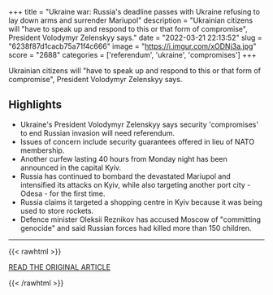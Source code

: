 +++
title = "Ukraine war: Russia's deadline passes with Ukraine refusing to lay down arms and surrender Mariupol"
description = "Ukrainian citizens will \"have to speak up and respond to this or that form of compromise\", President Volodymyr Zelenskyy says."
date = "2022-03-21 22:13:52"
slug = "6238f87d1cacb75a71f4c666"
image = "https://i.imgur.com/xODNj3a.jpg"
score = "2688"
categories = ['referendum', 'ukraine', 'compromises']
+++

Ukrainian citizens will \"have to speak up and respond to this or that form of compromise\", President Volodymyr Zelenskyy says.

## Highlights

- Ukraine's President Volodymyr Zelenskyy says security 'compromises' to end Russian invasion will need referendum.
- Issues of concern include security guarantees offered in lieu of NATO membership.
- Another curfew lasting 40 hours from Monday night has been announced in the capital Kyiv.
- Russia has continued to bombard the devastated Mariupol and intensified its attacks on Kyiv, while also targeting another port city - Odesa - for the first time.
- Russia claims it targeted a shopping centre in Kyiv because it was being used to store rockets.
- Defence minister Oleksii Reznikov has accused Moscow of "committing genocide" and said Russian forces had killed more than 150 children.

---

{{< rawhtml >}}
  <p class="article-category">
    <a target="_blank" href="https://news.sky.com/story/amp/ukraine-war-russias-deadline-passes-with-ukraine-refusing-to-surrender-mariupol-12571816">READ THE ORIGINAL ARTICLE</a>
  </p>
{{< /rawhtml >}}
